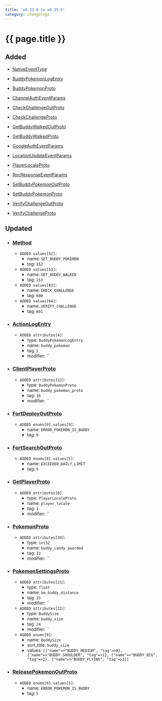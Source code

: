 ```yaml
---
title: 'v0.33.0 to v0.35.0'
category: Changelogs
---
```


[comment]: <> (THIS PART IS GENERATED - AKA DON'T EDIT THIS PART MANUALLY)

# {{ page.title }}


## Added

- [NativeEventType](../../api/enums/NativeEventType/)

- [BuddyPokemonLogEntry](../../api/messages/BuddyPokemonLogEntry/)

- [BuddyPokemonProto](../../api/messages/BuddyPokemonProto/)

- [ChannelAuthEventParams](../../api/messages/ChannelAuthEventParams/)

- [CheckChallengeOutProto](../../api/messages/CheckChallengeOutProto/)

- [CheckChallengeProto](../../api/messages/CheckChallengeProto/)

- [GetBuddyWalkedOutProto](../../api/messages/GetBuddyWalkedOutProto/)

- [GetBuddyWalkedProto](../../api/messages/GetBuddyWalkedProto/)

- [GoogleAuthEventParams](../../api/messages/GoogleAuthEventParams/)

- [LocationUpdateEventParams](../../api/messages/LocationUpdateEventParams/)

- [PlayerLocaleProto](../../api/messages/PlayerLocaleProto/)

- [RpcResponseEventParams](../../api/messages/RpcResponseEventParams/)

- [SetBuddyPokemonOutProto](../../api/messages/SetBuddyPokemonOutProto/)

- [SetBuddyPokemonProto](../../api/messages/SetBuddyPokemonProto/)

- [VerifyChallengeOutProto](../../api/messages/VerifyChallengeOutProto/)

- [VerifyChallengeProto](../../api/messages/VerifyChallengeProto/)




## Updated

- ### [Method](../../api/enums/Method/)
  - `ADDED values[52]`:
    - name: `SET_BUDDY_POKEMON`
    - tag: `152`
  - `ADDED values[53]`:
    - name: `GET_BUDDY_WALKED`
    - tag: `153`
  - `ADDED values[63]`:
    - name: `CHECK_CHALLENGE`
    - tag: `600`
  - `ADDED values[64]`:
    - name: `VERIFY_CHALLENGE`
    - tag: `601`

- ### [ActionLogEntry](../../api/messages/ActionLogEntry/)
  - `ADDED attributes[4]`:
    - type: `BuddyPokemonLogEntry`
    - name: `buddy_pokemon`
    - tag: `5`
    - modifier: ``

- ### [ClientPlayerProto](../../api/messages/ClientPlayerProto/)
  - `ADDED attributes[12]`:
    - type: `BuddyPokemonProto`
    - name: `buddy_pokemon_proto`
    - tag: `16`
    - modifier: ``

- ### [FortDeployOutProto](../../api/messages/FortDeployOutProto/)
  - `ADDED enums[0].values[9]`:
    - name: `ERROR_POKEMON_IS_BUDDY`
    - tag: `9`

- ### [FortSearchOutProto](../../api/messages/FortSearchOutProto/)
  - `ADDED enums[0].values[5]`:
    - name: `EXCEEDED_DAILY_LIMIT`
    - tag: `5`

- ### [GetPlayerProto](../../api/messages/GetPlayerProto/)
  - `ADDED attributes[0]`:
    - type: `PlayerLocaleProto`
    - name: `player_locale`
    - tag: `1`
    - modifier: ``

- ### [PokemonProto](../../api/messages/PokemonProto/)
  - `ADDED attributes[30]`:
    - type: `int32`
    - name: `buddy_candy_awarded`
    - tag: `32`
    - modifier: ``

- ### [PokemonSettingsProto](../../api/messages/PokemonSettingsProto/)
  - `ADDED attributes[21]`:
    - type: `float`
    - name: `km_buddy_distance`
    - tag: `23`
    - modifier: ``
  - `ADDED attributes[22]`:
    - type: `BuddySize`
    - name: `buddy_size`
    - tag: `24`
    - modifier: ``
  - `ADDED enums[0]`:
    - name: `BuddySize`
    - sort_title: `buddy_size`
    - values: `[{"name"=>"BUDDY_MEDIUM", "tag"=>0}, {"name"=>"BUDDY_SHOULDER", "tag"=>1}, {"name"=>"BUDDY_BIG", "tag"=>2}, {"name"=>"BUDDY_FLYING", "tag"=>3}]`

- ### [ReleasePokemonOutProto](../../api/messages/ReleasePokemonOutProto/)
  - `ADDED enums[0].values[5]`:
    - name: `ERROR_POKEMON_IS_BUDDY`
    - tag: `5`



[comment]: <> (YOU CAN EDIT AFTER THIS)

